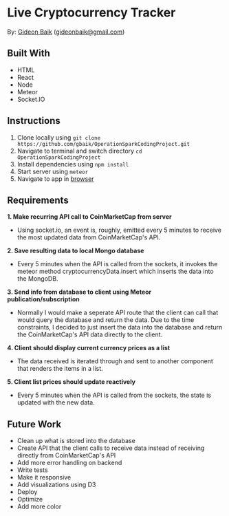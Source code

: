 # Live Cryptocurrency Tracker
By: [Gideon Baik](https://github.com/gbaik) (gideonbaik@gmail.com)

## Built With
* HTML
* React
* Node
* Meteor
* <span>Socket.IO</span>

## Instructions
  1. Clone locally using `git clone https://github.com/gbaik/OperationSparkCodingProject.git`
  2. Navigate to terminal and switch directory `cd OperationSparkCodingProject`
  3. Install dependencies using `npm install`
  4. Start server using `meteor`
  5. Navigate to app in [browser](http://localhost:3000/)

## Requirements
**1. Make recurring API call to CoinMarketCap from server**
  - Using <span>socket.io</span>, an event is, roughly, emitted every 5 minutes to receive the most updated data from CoinMarketCap's API.

**2. Save resulting data to local Mongo database**
  - Every 5 minutes when the API is called from the sockets, it invokes the meteor method cryptocurrencyData.insert which inserts the data into the MongoDB.

**3. Send info from database to client using Meteor publication/subscription**
  - Normally I would make a seperate API route that the client can call that would query the database and return the data. Due to the time constraints, I decided to just insert the data into the database and return the CoinMarketCap's API data directly to the client. 

**4. Client should display current currency prices as a list**
  - The data received is iterated through and sent to another component that renders the items in a list.

**5. Client list prices should update reactively**
  - Every 5 minutes when the API is called from the sockets, the state is updated with the new data.

## Future Work
- Clean up what is stored into the database
- Create API that the client calls to receive data instead of receiving directly from CoinMarketCap's API
- Add more error handling on backend
- Write tests
- Make it responsive
- Add visualizations using D3
- Deploy
- Optimize
- Add more color


